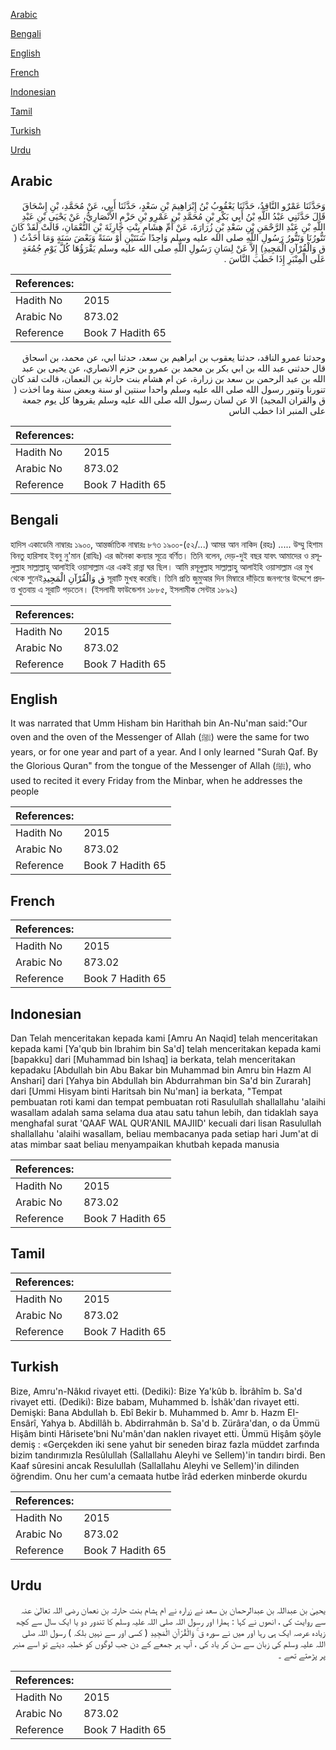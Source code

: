 [Arabic](#arabic)

[Bengali](#bengali)

[English](#english)

[French](#french)

[Indonesian](#indonesian)

[Tamil](#tamil)

[Turkish](#turkish)

[Urdu](#urdu)

## Arabic


<div dir="rtl" lang="ar" style={{fontSize:'larger',backgroundColor:'#f8f9fa',padding:20}}>
وَحَدَّثَنَا عَمْرٌو النَّاقِدُ، حَدَّثَنَا يَعْقُوبُ بْنُ إِبْرَاهِيمَ بْنِ سَعْدٍ، حَدَّثَنَا أَبِي، عَنْ مُحَمَّدِ، بْنِ إِسْحَاقَ قَالَ حَدَّثَنِي عَبْدُ اللَّهِ بْنُ أَبِي بَكْرِ بْنِ مُحَمَّدِ بْنِ عَمْرِو بْنِ حَزْمٍ الأَنْصَارِيُّ، عَنْ يَحْيَى بْنِ عَبْدِ اللَّهِ بْنِ عَبْدِ الرَّحْمَنِ بْنِ سَعْدِ بْنِ زُرَارَةَ، عَنْ أُمِّ هِشَامٍ بِنْتِ حَارِثَةَ بْنِ النُّعْمَانِ، قَالَتْ لَقَدْ كَانَ تَنُّورُنَا وَتَنُّورُ رَسُولِ اللَّهِ صلى الله عليه وسلم وَاحِدًا سَنَتَيْنِ أَوْ سَنَةً وَبَعْضَ سَنَةٍ وَمَا أَخَذْتُ ‏(‏ ق وَالْقُرْآنِ الْمَجِيدِ‏)‏ إِلاَّ عَنْ لِسَانِ رَسُولِ اللَّهِ صلى الله عليه وسلم يَقْرَؤُهَا كُلَّ يَوْمِ جُمُعَةٍ عَلَى الْمِنْبَرِ إِذَا خَطَبَ النَّاسَ ‏.‏
</div>
<div style={{backgroundColor:'#f8f9fa',padding:20, marginBottom: 10}}><table> <thead> <tr> <th>References:</th> <th></th> </tr> </thead> <tbody><tr><td>Hadith No</td><td>2015</td></tr><tr><td>Arabic No</td><td>873.02</td></tr><tr><td>Reference</td><td>Book 7 Hadith 65</td></tr></tbody></table></div>


<div dir="rtl" lang="ar" style={{fontSize:'larger',backgroundColor:'#f8f9fa',padding:20}}>
وحدثنا عمرو الناقد، حدثنا يعقوب بن ابراهيم بن سعد، حدثنا ابي، عن محمد، بن اسحاق قال حدثني عبد الله بن ابي بكر بن محمد بن عمرو بن حزم الانصاري، عن يحيى بن عبد الله بن عبد الرحمن بن سعد بن زرارة، عن ام هشام بنت حارثة بن النعمان، قالت لقد كان تنورنا وتنور رسول الله صلى الله عليه وسلم واحدا سنتين او سنة وبعض سنة وما اخذت ( ق والقران المجيد) الا عن لسان رسول الله صلى الله عليه وسلم يقروها كل يوم جمعة على المنبر اذا خطب الناس
</div>
<div style={{backgroundColor:'#f8f9fa',padding:20, marginBottom: 10}}><table> <thead> <tr> <th>References:</th> <th></th> </tr> </thead> <tbody><tr><td>Hadith No</td><td>2015</td></tr><tr><td>Arabic No</td><td>873.02</td></tr><tr><td>Reference</td><td>Book 7 Hadith 65</td></tr></tbody></table></div>

## Bengali


<div dir="ltr" lang="bn" style={{fontSize:'larger',backgroundColor:'#f8f9fa',padding:20}}>
হাদিস একাডেমি নাম্বারঃ ১৯০০, আন্তর্জাতিক নাম্বারঃ ৮৭৩ ১৯০০-(৫২/...) আমর আন নাকিদ (রহঃ) ..... উম্মু হিশাম বিনতু হারিসাহ ইবনু নু'মান (রাযিঃ) এর জনৈকা কন্যার সূত্রে বর্ণিত। তিনি বলেন, দেড়-দুই বছর যাবৎ আমাদের ও রসূলুল্লাহ সাল্লাল্লাহু আলাইহি ওয়াসাল্লাম এর একই রান্না ঘর ছিল। আমি রসূলুল্লাহ সাল্লাল্লাহু আলাইহি ওয়াসাল্লাম এর মুখ থেকে শুনেইق وَالْقُرْآنِ الْمَجِيدِ‏ সূরাটি মুখস্থ করেছি। তিনি প্রতি জুমুআর দিন মিম্বারে দাঁড়িয়ে জনগণের উদ্দেশে প্রদত্ত খুতবায় এ সূরাটি পড়তেন। (ইসলামী ফাউন্ডেশন ১৮৮৫, ইসলামীক সেন্টার ১৮৯২)
</div>
<div style={{backgroundColor:'#f8f9fa',padding:20, marginBottom: 10}}><table> <thead> <tr> <th>References:</th> <th></th> </tr> </thead> <tbody><tr><td>Hadith No</td><td>2015</td></tr><tr><td>Arabic No</td><td>873.02</td></tr><tr><td>Reference</td><td>Book 7 Hadith 65</td></tr></tbody></table></div>

## English


<div dir="ltr" lang="en" style={{fontSize:'larger',backgroundColor:'#f8f9fa',padding:20}}>
It was narrated that Umm Hisham bin Harithah bin An-Nu'man said:"Our oven and the oven of the Messenger of Allah (ﷺ) were the same for two years, or for one year and part of a year. And I only learned "Surah Qaf. By the Glorious Quran" from the tongue of the Messenger of Allah (ﷺ), who used to recited it every Friday from the Minbar, when he addresses the people
</div>
<div style={{backgroundColor:'#f8f9fa',padding:20, marginBottom: 10}}><table> <thead> <tr> <th>References:</th> <th></th> </tr> </thead> <tbody><tr><td>Hadith No</td><td>2015</td></tr><tr><td>Arabic No</td><td>873.02</td></tr><tr><td>Reference</td><td>Book 7 Hadith 65</td></tr></tbody></table></div>

## French


<div dir="ltr" lang="fr" style={{fontSize:'larger',backgroundColor:'#f8f9fa',padding:20}}>

</div>
<div style={{backgroundColor:'#f8f9fa',padding:20, marginBottom: 10}}><table> <thead> <tr> <th>References:</th> <th></th> </tr> </thead> <tbody><tr><td>Hadith No</td><td>2015</td></tr><tr><td>Arabic No</td><td>873.02</td></tr><tr><td>Reference</td><td>Book 7 Hadith 65</td></tr></tbody></table></div>

## Indonesian


<div dir="ltr" lang="id" style={{fontSize:'larger',backgroundColor:'#f8f9fa',padding:20}}>
Dan Telah menceritakan kepada kami [Amru An Naqid] telah menceritakan kepada kami [Ya'qub bin Ibrahim bin Sa'd] telah menceritakan kepada kami [bapakku] dari [Muhammad bin Ishaq] ia berkata, telah menceritakan kepadaku [Abdullah bin Abu Bakar bin Muhammad bin Amru bin Hazm Al Anshari] dari [Yahya bin Abdullah bin Abdurrahman bin Sa'd bin Zurarah] dari [Ummi Hisyam binti Haritsah bin Nu'man] ia berkata, "Tempat pembuatan roti kami dan tempat pembuatan roti Rasulullah shallallahu 'alaihi wasallam adalah sama selama dua atau satu tahun lebih, dan tidaklah saya menghafal surat 'QAAF WAL QUR'ANIL MAJIID' kecuali dari lisan Rasulullah shallallahu 'alaihi wasallam, beliau membacanya pada setiap hari Jum'at di atas mimbar saat beliau menyampaikan khutbah kepada manusia
</div>
<div style={{backgroundColor:'#f8f9fa',padding:20, marginBottom: 10}}><table> <thead> <tr> <th>References:</th> <th></th> </tr> </thead> <tbody><tr><td>Hadith No</td><td>2015</td></tr><tr><td>Arabic No</td><td>873.02</td></tr><tr><td>Reference</td><td>Book 7 Hadith 65</td></tr></tbody></table></div>

## Tamil


<div dir="ltr" lang="ta" style={{fontSize:'larger',backgroundColor:'#f8f9fa',padding:20}}>

</div>
<div style={{backgroundColor:'#f8f9fa',padding:20, marginBottom: 10}}><table> <thead> <tr> <th>References:</th> <th></th> </tr> </thead> <tbody><tr><td>Hadith No</td><td>2015</td></tr><tr><td>Arabic No</td><td>873.02</td></tr><tr><td>Reference</td><td>Book 7 Hadith 65</td></tr></tbody></table></div>

## Turkish


<div dir="ltr" lang="tr" style={{fontSize:'larger',backgroundColor:'#f8f9fa',padding:20}}>
Bize, Amru'n-Nâkıd rivayet etti. (Dediki): Bize Ya'kûb b. İbrâhîm b. Sa'd rivayet etti. (Dediki): Bize babam, Muhammed b. İshâk'dan rivayet etti. Demişki: Bana Abdullah b. Ebî Bekir b. Muhammed b. Amr b. Hazm EI-Ensârî, Yahya b. Abdillâh b. Abdirrahmân b. Sa'd b. Zürâra'dan, o da Ümmü Hişâm binti Hârisete'bni Nu'mân'dan naklen rivayet etti. Ümmü Hişâm şöyle demiş : «Gerçekden iki sene yahut bir seneden biraz fazla müddet zarfında bizim tandırımızla Resûlullah (Sallallahu Aleyhi ve Sellem)'in tandırı birdi. Ben Kaaf sûresini ancak Resulullah (Sallallahu Aleyhi ve Sellem)'in dilinden öğrendim. Onu her cum'a cemaata hutbe îrâd ederken minberde okurdu
</div>
<div style={{backgroundColor:'#f8f9fa',padding:20, marginBottom: 10}}><table> <thead> <tr> <th>References:</th> <th></th> </tr> </thead> <tbody><tr><td>Hadith No</td><td>2015</td></tr><tr><td>Arabic No</td><td>873.02</td></tr><tr><td>Reference</td><td>Book 7 Hadith 65</td></tr></tbody></table></div>

## Urdu


<div dir="rtl" lang="ur" style={{fontSize:'larger',backgroundColor:'#f8f9fa',padding:20}}>
یحییٰ بن عبداللہ بن عبدالرحمان بن سعد نے زرارہ نے ام ہشام بنت حارثہ بن نعمان رضی اللہ تعالیٰ عنہ سے روایت کی ، انھوں نے کہا : ہمارا اور رسول اللہ صلی اللہ علیہ وسلم کا تندور دو یا ایک سال سے کچھ زیادہ عرصہ ایک ہی رہا اور میں نے سورہ ق ۚ وَالْقُرْ‌آنِ الْمَجِيدِ ( کسی اور سے نہیں بلکہ ) رسول اللہ صلی اللہ علیہ وسلم کی زبان سے سن کر یاد کی ، آپ ہر جمعے کے دن جب لوگوں کو خطبہ دیتے تو اسے منبر پر پڑھتے تھے ۔
</div>
<div style={{backgroundColor:'#f8f9fa',padding:20, marginBottom: 10}}><table> <thead> <tr> <th>References:</th> <th></th> </tr> </thead> <tbody><tr><td>Hadith No</td><td>2015</td></tr><tr><td>Arabic No</td><td>873.02</td></tr><tr><td>Reference</td><td>Book 7 Hadith 65</td></tr></tbody></table></div>